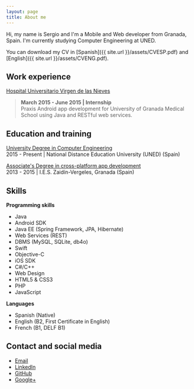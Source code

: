 ```yaml
---
layout: page
title: About me
---
```


Hi, my name is Sergio and I'm a Mobile and Web developer from Granada, Spain. I'm currently studying Computer Engineering at UNED.

You can download my CV in [Spanish]({{ site.url }}/assets/CVESP.pdf) and [English]({{ site.url }}/assets/CVENG.pdf). 

## Work experience

[Hospital Universitario Virgen de las Nieves](http://www.hospitalgranada.es/normopraxis/)

> <strong>March 2015 - June 2015 | Internship </strong><br> Praxis Android app development for University of Granada Medical School using Java and RESTful web services.

## Education and training

[University Degree in Computer Engineering](https://portal.uned.es/portal/page?_pageid=93,22985816&_dad=portal&_schema=PORTAL)
<br>2015 - Present | National Distance Education University (UNED) (Spain)

[Associate's Degree in cross-platform app development](http://www.ieszaidinvergeles.org/)
<br>2013 - 2015 | I.E.S. Zaidín-Vergeles, Granada (Spain)

## Skills

<strong>Programming skills</strong><br>
<ul>
    <li>Java</li>
    <li>Android SDK</li>
    <li>Java EE (Spring Framework, JPA, Hibernate)</li>
    <li>Web Services (REST)</li>
    <li>DBMS (MySQL, SQLite, db4o)</li>
    <li>Swift</li>
    <li>Objective-C</li>
    <li>iOS SDK</li>
    <li>C#/C++</li>
    <li>Web Design</li>
    <li>HTML5 &amp; CSS3</li>
    <li>PHP</li>
    <li>JavaScript</li>
</ul>

<strong>Languages</strong><br>
<ul>
    <li>Spanish (Native)</li>
    <li>English (B2, First Certificate in English)</li>
    <li>French (B1, DELF B1)</li>
</ul>

## Contact and social media

<ul>
    <li><a href="mailto:serconpla@gmail.com">Email</a></li>
    <li><a href="https://es.linkedin.com/in/sergio-contreras-plata-1499149a
" target="_blank">LinkedIn</a></li>
    <li><a href="https://github.com/splata" target="_blank">GitHub</a></li>
    <li><a href="https://plus.google.com/u/0/112837047987746653402/posts?hl=es" target="_blank">Google+</a></li>
</ul>